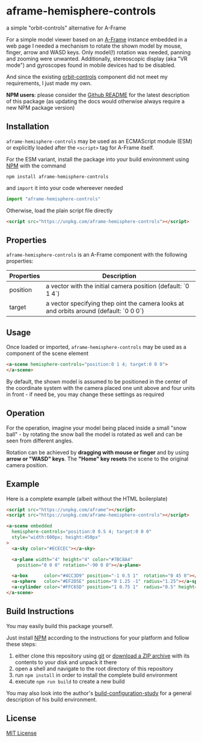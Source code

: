 # aframe-hemisphere-controls #

a simple "orbit-controls" alternative for A-Frame

For a simple model viewer based on an [A-Frame](https://github.com/aframevr/aframe/) instance embedded in a web page I needed a  mechanism to rotate the shown model by mouse, finger, arrow and WASD keys. Only model(!) rotation was needed, panning and zooming were unwanted. Additionally, stereoscopic display (aka "VR mode") and gyroscopes found in mobile devices had to be disabled.

And since the existing [orbit-controls](https://github.com/supermedium/superframe/tree/master/components/orbit-controls/) component did not meet my requirements, I just made my own.

**NPM users**: please consider the [Github README](https://github.com/rozek/aframe-axeshelper/blob/main/README.md) for the latest description of this package (as updating the docs would otherwise always require a new NPM package version)

## Installation ##

`aframe-hemisphere-controls` may be used as an ECMAScript module (ESM) or explicitly loaded after the `<script>` tag for A-Frame itself.

For the ESM variant, install the package into your build environment using [NPM](https://docs.npmjs.com/) with the command

```
npm install aframe-hemisphere-controls
```

and `import` it into your code whereever needed

```javascript
import "aframe-hemisphere-controls"
```

Otherwise, load the plain script file directly

```html
<script src="https://unpkg.com/aframe-hemisphere-controls"></script>
```

## Properties ##

`aframe-hemisphere-controls` is an A-Frame component with the following properties:

<table>
 <tbody>
  <tr><th>Properties</th><th>Description</th></tr>
 </tbody>
 <tbody>
  <tr><td>position</td><td>a vector with the initial camera position (default: `0 1 4`)</td></tr>
  <tr><td>target</td><td>a vector specifying thep oint the camera looks at and orbits around (default: `0 0 0`)</td></tr>
 </tbody>
</table>

## Usage ##

Once loaded or imported, `aframe-hemisphere-controls` may be used as a component of the scene element

```html
<a-scene hemisphere-controls="position:0 1 4; target:0 0 0">
</a-scene>
```

By default, the shown model is assumed to be positioned in the center of the coordinate system with the camera placed one unit above and four units in front - if need be, you may change these settings as required

## Operation ##

For the operation, imagine your model being placed inside a small "snow ball" - by rotating the snow ball the model is rotated as well and can be seen from different angles.

Rotation can be achieved by **dragging with mouse or finger** and by using **arrow or "WASD" keys**. The **"Home" key resets** the scene to the original camera position.

## Example ##

Here is a complete example (albeit without the HTML boilerplate)

```html
<script src="https://unpkg.com/aframe"></script>
<script src="https://unpkg.com/aframe-hemisphere-controls"></script>

<a-scene embedded
  hemisphere-controls="position:0 0.5 4; target:0 0 0"
  style="width:600px; height:450px"
>
  <a-sky color="#ECECEC"></a-sky>

  <a-plane width="4" height="4" color="#7BC8A4"
    position="0 0 0" rotation="-90 0 0"></a-plane>

  <a-box      color="#4CC3D9" position="-1 0.5 1"  rotation="0 45 0"></a-box>
  <a-sphere   color="#EF2D5E" position="0 1.25 -1" radius="1.25"></a-sphere>
  <a-cylinder color="#FFC65D" position="1 0.75 1"  radius="0.5" height="1.5"></a-cylinder>
</a-scene>
```

## Build Instructions ##

You may easily build this package yourself.

Just install [NPM](https://docs.npmjs.com/) according to the instructions for your platform and follow these steps:

1. either clone this repository using [git](https://git-scm.com/) or [download a ZIP archive](https://github.com/rozek/aframe-hemisphere-controls/archive/refs/heads/main.zip) with its contents to your disk and unpack it there 
2. open a shell and navigate to the root directory of this repository
3. run `npm install` in order to install the complete build environment
4. execute `npm run build` to create a new build

You may also look into the author's [build-configuration-study](https://github.com/rozek/build-configuration-study) for a general description of his build environment.

## License ##

[MIT License](LICENSE.md)
